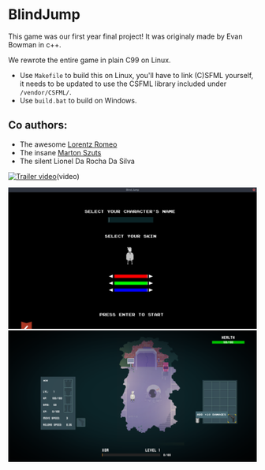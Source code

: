 # BlindJump

This game was our first year final project!
It was originaly made by Evan Bowman in c++.

We rewrote the entire game in plain C99 on Linux.

- Use `Makefile` to build this on Linux, you'll have to link (C)SFML yourself, it needs to be updated to use the CSFML library included under `/vendor/CSFML/`. 
- Use `build.bat` to build on Windows.

## Co authors:

- The awesome [Lorentz Romeo](https://github.com/L0rentz) 
- The insane [Marton Szuts](https://github.com/marttop)
- The silent Lionel Da Rocha Da Silva  

[![Trailer video](http://img.youtube.com/vi/xPYve8_049M/0.jpg)](http://www.youtube.com/watch?v=xPYve8_049M "Blind Jump")(video)

![](https://github.com/AdlanSADOU/BlindJump/blob/master/screenshots/character-creation.png)
![](https://github.com/AdlanSADOU/BlindJump/blob/master/screenshots/game.png)
